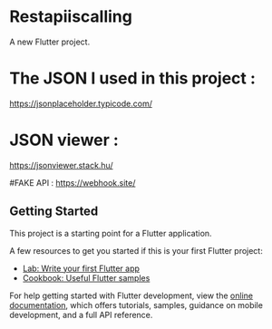 # Restapiiscalling

A new Flutter project.

# The JSON I used in this project : 
https://jsonplaceholder.typicode.com/

# JSON viewer : 
https://jsonviewer.stack.hu/

#FAKE API : 
https://webhook.site/

## Getting Started

This project is a starting point for a Flutter application.

A few resources to get you started if this is your first Flutter project:

- [Lab: Write your first Flutter app](https://docs.flutter.dev/get-started/codelab)
- [Cookbook: Useful Flutter samples](https://docs.flutter.dev/cookbook)

For help getting started with Flutter development, view the
[online documentation](https://docs.flutter.dev/), which offers tutorials,
samples, guidance on mobile development, and a full API reference.
